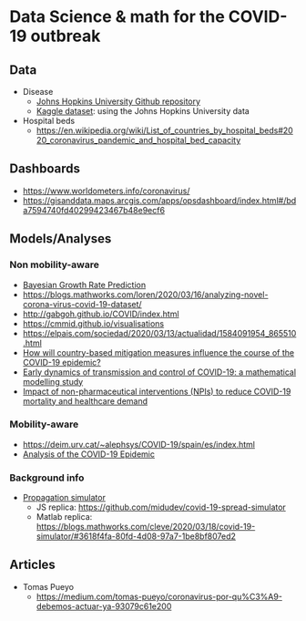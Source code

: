 # Data Science & math for the COVID-19 outbreak
## Data
- Disease
  - [Johns Hopkins University Github repository](https://github.com/CSSEGISandData/COVID-19)
  - [Kaggle dataset](https://www.kaggle.com/sudalairajkumar/novel-corona-virus-2019-dataset): using the Johns Hopkins University data
- Hospital beds
  - https://en.wikipedia.org/wiki/List_of_countries_by_hospital_beds#2020_coronavirus_pandemic_and_hospital_bed_capacity
## Dashboards
- https://www.worldometers.info/coronavirus/
- https://gisanddata.maps.arcgis.com/apps/opsdashboard/index.html#/bda7594740fd40299423467b48e9ecf6

## Models/Analyses
### Non mobility-aware
- [Bayesian Growth Rate Prediction](https://github.com/twiecki/covid19/blob/master/covid19_growth_bayes.ipynb)
- https://blogs.mathworks.com/loren/2020/03/16/analyzing-novel-corona-virus-covid-19-dataset/
- http://gabgoh.github.io/COVID/index.html
- https://cmmid.github.io/visualisations
- https://elpais.com/sociedad/2020/03/13/actualidad/1584091954_865510.html
- [How will country-based mitigation measures influence the course of the COVID-19 epidemic?](https://doi.org/10.1016/S0140-6736(20)30567-5)
- [Early dynamics of transmission and control of COVID-19: a mathematical modelling study](https://doi.org/10.1016/S1473-3099(20)30144-4)
- [Impact of non-pharmaceutical interventions (NPIs) to reduce COVID-19 mortality and healthcare demand](https://www.imperial.ac.uk/media/imperial-college/medicine/sph/ide/gida-fellowships/Imperial-College-COVID19-NPI-modelling-16-03-2020.pdf)

### Mobility-aware
- https://deim.urv.cat/~alephsys/COVID-19/spain/es/index.html
- [Analysis of the COVID-19 Epidemic](https://www.mobs-lab.org/2019ncov.html)

### Background info
- [Propagation simulator](https://www.washingtonpost.com/graphics/2020/world/corona-simulator/)
  - JS replica: https://github.com/midudev/covid-19-spread-simulator
  - Matlab replica: https://blogs.mathworks.com/cleve/2020/03/18/covid-19-simulator/#3618f4fa-80fd-4d08-97a7-1be8bf807ed2

## Articles
- Tomas Pueyo
  - https://medium.com/tomas-pueyo/coronavirus-por-qu%C3%A9-debemos-actuar-ya-93079c61e200
